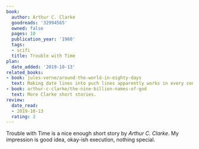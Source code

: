 ```yaml
---
book:
  author: Arthur C. Clarke
  goodreads: '32994565'
  owned: false
  pages: 10
  publication_year: '1960'
  tags:
  - scifi
  title: Trouble with Time
plan:
  date_added: '2019-10-13'
related_books:
- book: jules-verne/around-the-world-in-eighty-days
  text: Making date lines into puch lines apparently works in every century.
- book: arthur-c-clarke/the-nine-billion-names-of-god
  text: More Clarke short stories.
review:
  date_read:
  - 2019-10-13
  rating: 2
---
```


Trouble with Time is a nice enough short story by *Arthur C. Clarke*. My impression is good idea, okay-ish execution,
nothing special.
